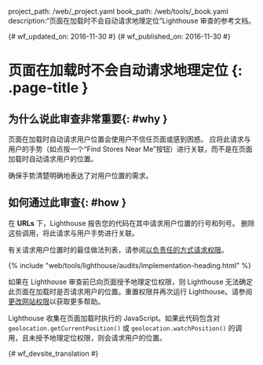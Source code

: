 project_path: /web/_project.yaml
book_path: /web/tools/_book.yaml
description:“页面在加载时不会自动请求地理定位”Lighthouse 审查的参考文档。

{# wf_updated_on: 2016-11-30 #}
{# wf_published_on: 2016-11-30 #}

# 页面在加载时不会自动请求地理定位 {: .page-title }

## 为什么说此审查非常重要{: #why }

页面在加载时自动请求用户位置会使用户不信任页面或感到困惑。
应将此请求与用户的手势（如点按一个“Find Stores Near Me”按钮）进行关联，而不是在页面加载时自动请求用户的位置。

确保手势清楚明确地表达了对用户位置的需求。


## 如何通过此审查{: #how }

在 **URLs** 下，Lighthouse 报告您的代码在其中请求用户位置的行号和列号。
删除这些调用，将此请求与用户手势进行关联。
 

有关请求用户位置时的最佳做法列表，请参阅[以负责任的方式请求权限][ask]。


[ask]: /web/fundamentals/native-hardware/user-location/#ask_permission_responsibly

{% include "web/tools/lighthouse/audits/implementation-heading.html" %}

如果在 Lighthouse 审查前已向页面授予地理定位权限，则 Lighthouse 无法确定此页面在加载时是否请求用户的位置。重置权限并再次运行 Lighthouse。请参阅[更改网站权限][help]以获取更多帮助。


Lighthouse 收集在页面加载时执行的 JavaScript。如果此代码包含对 `geolocation.getCurrentPosition()` 或 `geolocation.watchPosition()` 的调用，且未授予地理定位权限，则会请求用户的位置。




[help]: https://support.google.com/chrome/answer/6148059


{# wf_devsite_translation #}
